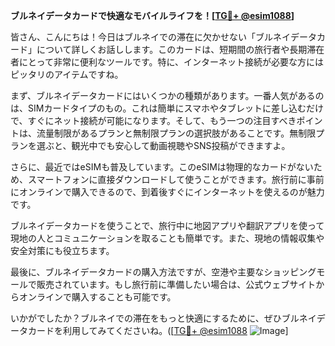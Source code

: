 **ブルネイデータカードで快適なモバイルライフを！[[TG💪+ @esim1088](https://t.me/s/esim1088)]**

皆さん、こんにちは！今日はブルネイでの滞在に欠かせない「ブルネイデータカード」について詳しくお話しします。このカードは、短期間の旅行者や長期滞在者にとって非常に便利なツールです。特に、インターネット接続が必要な方にはピッタリのアイテムですね。

まず、ブルネイデータカードにはいくつかの種類があります。一番人気があるのは、SIMカードタイプのもの。これは簡単にスマホやタブレットに差し込むだけで、すぐにネット接続が可能になります。そして、もう一つの注目すべきポイントは、流量制限があるプランと無制限プランの選択肢があることです。無制限プランを選ぶと、観光中でも安心して動画視聴やSNS投稿ができますよ。

さらに、最近ではeSIMも普及しています。このeSIMは物理的なカードがないため、スマートフォンに直接ダウンロードして使うことができます。旅行前に事前にオンラインで購入できるので、到着後すぐにインターネットを使えるのが魅力です。

ブルネイデータカードを使うことで、旅行中に地図アプリや翻訳アプリを使って現地の人とコミュニケーションを取ることも簡単です。また、現地の情報収集や安全対策にも役立ちます。

最後に、ブルネイデータカードの購入方法ですが、空港や主要なショッピングモールで販売されています。もし旅行前に準備したい場合は、公式ウェブサイトからオンラインで購入することも可能です。

いかがでしたか？ブルネイでの滞在をもっと快適にするために、ぜひブルネイデータカードを利用してみてくださいね。([[TG💪+ @esim1088](https://t.me/s/esim1088) ![Image](https://i.postimg.cc/Y0z9fWf4/image.png)]